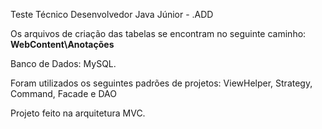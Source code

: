 Teste Técnico Desenvolvedor Java Júnior - .ADD<br/>

Os arquivos de criação das tabelas se encontram no seguinte caminho: <b>WebContent\Anotações</b> <br/>

Banco de Dados: MySQL.<br/>

Foram utilizados os seguintes padrões de projetos: ViewHelper, Strategy, Command, Facade e DAO<br/>

Projeto feito na arquitetura MVC.
